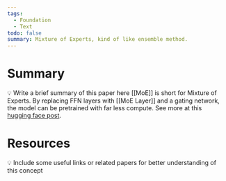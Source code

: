 ```yaml
---
tags:
  - Foundation
  - Text
todo: false
summary: Mixture of Experts, kind of like ensemble method.
---
```

# Summary
💡 Write a brief summary of this paper here
[[MoE]] is short for Mixture of Experts.
By replacing FFN layers with [[MoE Layer]] and a gating network, the model can be pretrained with far less compute.
See more at this [hugging face post](https://huggingface.co/blog/moe).
# Resources
💡 Include some useful links or related papers for better understanding of this concept


